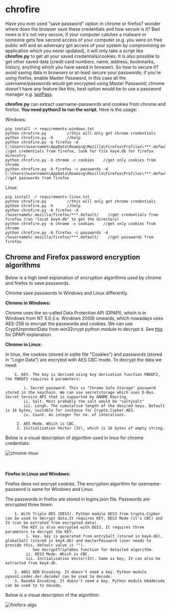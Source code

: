 # chrofire

Have you ever used "save password" option in chrome or firefox? wonder where does the browser save these credentials and how secure is it? Bad news is it's not very secure, if your computer catches a malware or someone gets few second access of your computer (e.g. you were on free public wifi and an adversary got access of your system by compromising an application which you never updated), it will only take a script like **chrofire.py** to get all your saved credentials/cookies. It is also possible to get other saved data (credit card numbers, name, address, bookmarks, history, anything which you have saved in browser). So how to secure it? avoid saving data in browsers or at-least secure your passwords; if you're using firefox, enable Master Password, in this case all the username/passwords would get encrypted using Master Password; chrome doesn't have any feature like this, best option would be to use a password manager e.g. [lastPass](https://www.lastpass.com/).

**chrofire.py** can extract username-passwords and cookies from chrome and firefox. **You need python3 to run the script**. Here is the usage:

Windows:
```
pip install -r requirements-windows.txt
python chrofire.py         //this will only get chrome credentials
python chrofire.py -h      //help
python chrofire.py -b firefox -d C:\Users\%username%\AppData\Roaming\Mozilla\Firefox\Profiles\***.default\    //get credentials from firefox, look for file key4.db for firefox direcotry
python chrofire.py -b chrome -c cookies    //get only cookies from chrome
python chrofire.py -b firefox -c passwords -d C:\Users\%username%\AppData\Roaming\Mozilla\Firefox\Profiles\***.default\    //get passwords from firefox
```
Linux:
```
pip install -r requirements-linux.txt
python chrofire.py         //this will only get chrome credentials
python chrofire.py -h      //help
python chrofire.py -b firefox -d /%username%/.mozilla/firefox/***.default/    //get credentials from firefox (run "locat key4.db" to get the directory)
python chrofire.py -b chrome -c cookies    //get only cookies from chrome
python chrofire.py -b firefox -c passwords -d /%username%/.mozilla/firefox/***.default/    //get passwords from firefox
```






## Chrome and Firefox password encryption algorithms

Below is a high level explanation of encryption algorithms used by chrome and firefox to save passwords.

Chrome save passwords in Windows and Linux differently. 

**Chrome in Windows:**

Chrome uses the so-called Data Protection API (DPAPI), which is in Windows from NT 5.0 (i.e. Windows 2000) onwards, which nowadays uses AES-256 to encrypt the passwords and cookies. We can use  CryptUnprotectData from win32crypt python module to decrypt it. See [this](https://digital-forensics.sans.org/summit-archives/dfirprague14/Give_Me_the_Password_and_Ill_Rule_the_World_Francesco_Picasso.pdf) for DPAPI explanation.


**Chrome in Linux:**

In linux, the cookies (stored in sqlite file "Cookies") and passwords (stored in "Login Data") are encryted with AES CBC mode. To decrypt the data we need:
        
        1. KEY. The key is derived using key derivation function PBKDF2, the PBKDF2 requires 4 parameters:
        
            i. Secret password. This is "Chrome Safe Storage" password stored in the keychain. We can use secretstorage which uses D-Bus. Secret Service API that is supported by GNOME Keyring.
            ii. Salt. Most probably the salt would be "saltysalt"
            iii. Lengh. The cumulative length of the desired keys. Default is 16 bytes, suitable for instance for Crypto.Cipher.AES.
            iv. Count. An integer for no. of interations.
            
         2. AES Mode. Which is CBC.
         3. Initialization Vector (IV), which is 16 bytes of empty string.
         
         
Below is a visual description of algorithm used in linux for chrome credentials:


![chrome-linux](https://github.com/spaceintotime/chrofire/raw/master/chrome-linux.jpg)





\
\
**Firefox in Linux and Windows:**

Firefox deos not encrypt cookies. The encryption algorithm for username-password is same for Windows and Linux. 

 The passwords in firefox are stored in logins.json file. Passwords are encrypted three times:
 
        1. With Triple DES (DES3). Python module DES3 from Crypto.Cipher can be used to decrypt data.It requires KEY, DES3 Mode (it's CBC) and IV (can be extrated from encrypted data).
           The KEY is also encrypted with DES3. It requires three parameters to decrypt the KEY. 
             i. key. key is generated from entrySalt (stored in key4.db), globalSalt (stored in key4.db) and masterPassword (user needs to provide this, default value is ""). 
                See decryptTripleDes function for detailed algorithm.  
             ii. DES3 Mode. Which is CBC.
             iii. Initialization Vector(IV). Same as key, IV can also be extracted from key4.db.
            
        2. ANS1 DER Encoding. It doesn't need a key. Python module pyasn1.codec.der.decoder can be used to decode. 
        3. Base64 Encoding. It doesn't need a key. Python module b64decode can be used to to decode.
        


Below is a visual descripton of the algorithm:


![fireforx-algo](https://github.com/spaceintotime/chrofire/raw/master/firefox-algo.jpg)
